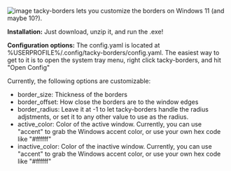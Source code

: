 ![image](https://github.com/user-attachments/assets/e1786c07-4168-42ca-8ada-ccbabcf74a63)
tacky-borders lets you customize the borders on Windows 11 (and maybe 10?).

**Installation:**
Just download, unzip it, and run the .exe!

**Configuration options:**
The config.yaml is located at %USERPROFILE%/.config/tacky-borders/config.yaml. The easiest way to get to it is to open the system tray menu, right click tacky-borders, and hit "Open Config"

Currently, the following options are customizable:
- border_size: Thickness of the borders
- border_offset: How close the borders are to the window edges
- border_radius: Leave it at -1 to let tacky-borders handle the radius adjstments, or set it to any other value to use as the radius.
- active_color: Color of the active window. Currently, you can use "accent" to grab the Windows accent color, or use your own hex code like "#ffffff"
- inactive_color: Color of the inactive window. Currently, you can use "accent" to grab the Windows accent color, or use your own hex code like "#ffffff"
